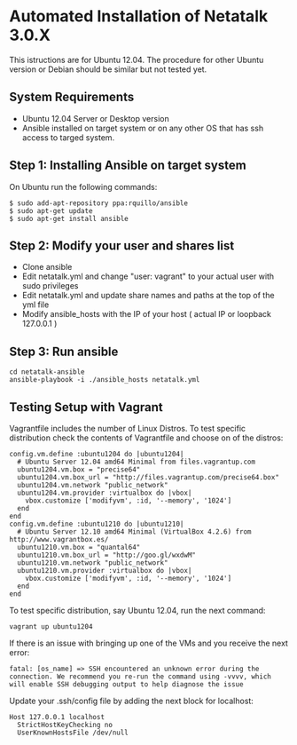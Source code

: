 Automated Installation of Netatalk 3.0.X
============

This istructions are for Ubuntu 12.04. The procedure for other Ubuntu version or Debian should be similar but not tested yet.

System Requirements
----------

* Ubuntu 12.04 Server or Desktop version
* Ansible installed on target system or on any other OS that has ssh access to targed system.

Step 1: Installing Ansible on target system
----------

On Ubuntu run the following commands:

    $ sudo add-apt-repository ppa:rquillo/ansible
    $ sudo apt-get update
    $ sudo apt-get install ansible
    
Step 2: Modify your user and shares list
-----------

* Clone ansible
* Edit netatalk.yml and change "user: vagrant" to your actual user with sudo privileges
* Edit netatalk.yml and update share names and paths at the top of the yml file
* Modify ansible_hosts with the IP of your host ( actual IP or loopback 127.0.0.1 )

Step 3: Run ansible
------------
    
    cd netatalk-ansible
    ansible-playbook -i ./ansible_hosts netatalk.yml
    
Testing Setup with Vagrant
-------------------

Vagrantfile includes the number of Linux Distros. To test specific distribution check the contents of Vagrantfile
and choose on of the distros:

    config.vm.define :ubuntu1204 do |ubuntu1204|
      # Ubuntu Server 12.04 amd64 Minimal from files.vagrantup.com
      ubuntu1204.vm.box = "precise64"
      ubuntu1204.vm.box_url = "http://files.vagrantup.com/precise64.box"
      ubuntu1204.vm.network "public_network"
      ubuntu1204.vm.provider :virtualbox do |vbox|
        vbox.customize ['modifyvm', :id, '--memory', '1024']
      end
    end
    config.vm.define :ubuntu1210 do |ubuntu1210|
      # Ubuntu Server 12.10 amd64 Minimal (VirtualBox 4.2.6) from http://www.vagrantbox.es/
      ubuntu1210.vm.box = "quantal64"
      ubuntu1210.vm.box_url = "http://goo.gl/wxdwM"
      ubuntu1210.vm.network "public_network"
      ubuntu1210.vm.provider :virtualbox do |vbox|
        vbox.customize ['modifyvm', :id, '--memory', '1024']
      end
    end
          
To test specific distribution, say Ubuntu 12.04, run the next command:

    vagrant up ubuntu1204
    
If there is an issue with bringing up one of the VMs and you receive the next error:

    fatal: [os_name] => SSH encountered an unknown error during the connection. We recommend you re-run the command using -vvvv, which will enable SSH debugging output to help diagnose the issue

Update your .ssh/config file by adding the next block for localhost:

    Host 127.0.0.1 localhost
      StrictHostKeyChecking no
      UserKnownHostsFile /dev/null
